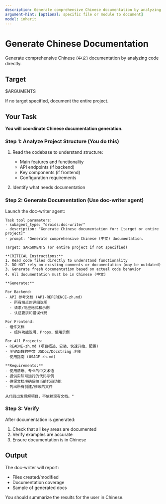 ```yaml
---
description: Generate comprehensive Chinese documentation by analyzing code directly
argument-hint: [optional: specific file or module to document]
model: inherit
---
```


# Generate Chinese Documentation

Generate comprehensive Chinese (中文) documentation by analyzing code directly.

## Target

$ARGUMENTS

If no target specified, document the entire project.

## Your Task

**You will coordinate Chinese documentation generation.**

### Step 1: Analyze Project Structure (You do this)

1. Read the codebase to understand structure:
   - Main features and functionality
   - API endpoints (if backend)
   - Key components (if frontend)
   - Configuration requirements

2. Identify what needs documentation

### Step 2: Generate Documentation (Use doc-writer agent)

Launch the doc-writer agent:

```
Task tool parameters:
- subagent_type: "droids:doc-writer"
- description: "Generate Chinese documentation for: [target or entire project]"
- prompt: "Generate comprehensive Chinese (中文) documentation.

Target: $ARGUMENTS (or entire project if not specified)

**CRITICAL Instructions:**
1. Read code files directly to understand functionality
2. DO NOT rely on existing comments or documentation (may be outdated)
3. Generate fresh documentation based on actual code behavior
4. All documentation must be in Chinese (中文)

**Generate:**

For Backend:
- API 参考文档 (API-REFERENCE-zh.md)
  - 所有端点的详细说明
  - 请求/响应格式和示例
  - 认证要求和错误代码
  
For Frontend:
- 组件文档
  - 组件功能说明、Props、使用示例
  
For All Projects:
- README-zh.md (项目概述、安装、快速开始、配置)
- 关键函数的中文 JSDoc/Docstring 注释
- 使用指南 (USAGE-zh.md)

**Requirements:**
- 使用清晰、专业的中文术语
- 提供实际可运行的代码示例
- 确保文档准确反映当前代码功能
- 列出所有创建/修改的文件

从代码出发理解项目，不依赖现有文档。"
```

### Step 3: Verify

After documentation is generated:
1. Check that all key areas are documented
2. Verify examples are accurate
3. Ensure documentation is in Chinese

## Output

The doc-writer will report:
- Files created/modified
- Documentation coverage
- Sample of generated docs

You should summarize the results for the user in Chinese.
